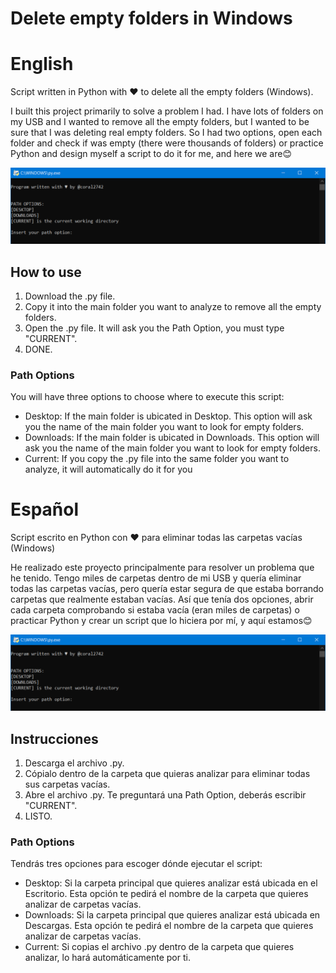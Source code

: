 # Delete empty folders in Windows

# English
Script written in Python with ♥ to delete all the empty folders (Windows).

I built this project primarily to solve a problem I had. I have lots of folders on my USB and I wanted to remove all the empty folders, but I wanted to be sure that I was deleting real empty folders. So I had two options, open each folder and check if was empty (there were thousands of folders) or practice Python and design myself a script to do it for me, and here we are😊

![Screenshoot](/img/Captura-Delete-Empty-Folders.png)

## How to use
1. Download the .py file.
2. Copy it into the main folder you want to analyze to remove all the empty folders.
3. Open the .py file. It will ask you the Path Option, you must type "CURRENT".
4. DONE.

### Path Options
You will have three options to choose where to execute this script:
- Desktop: If the main folder is ubicated in Desktop. This option will ask you the name of the main folder you want to look for empty folders.
- Downloads: If the main folder is ubicated in Downloads. This option will ask you the name of the main folder you want to look for empty folders.
- Current: If you copy the .py file into the same folder you want to analyze, it will automatically do it for you


# Español
Script escrito en Python con ♥ para eliminar todas las carpetas vacías (Windows)

He realizado este proyecto principalmente para resolver un problema que he tenido. Tengo miles de carpetas dentro de mi USB y quería eliminar todas las carpetas vacías, pero quería estar segura de que estaba borrando carpetas que realmente estaban vacías. Así que tenía dos opciones, abrir cada carpeta comprobando si estaba vacía (eran miles de carpetas) o practicar Python y crear un script que lo hiciera por mí, y aquí estamos😊

![Screenshoot](/img/Captura-Delete-Empty-Folders.png)

## Instrucciones
1. Descarga el archivo .py.
2. Cópialo dentro de la carpeta que quieras analizar para eliminar todas sus carpetas vacías.
3. Abre el archivo .py. Te preguntará una Path Option, deberás escribir "CURRENT".
4. LISTO.

### Path Options
Tendrás tres opciones para escoger dónde ejecutar el script:
- Desktop: Si la carpeta principal que quieres analizar está ubicada en el Escritorio. Esta opción te pedirá el nombre de la carpeta que quieres analizar de carpetas vacías.
- Downloads: Si la carpeta principal que quieres analizar está ubicada en Descargas. Esta opción te pedirá el nombre de la carpeta que quieres analizar de carpetas vacías.
- Current: Si copias el archivo .py dentro de la carpeta que quieres analizar, lo hará automáticamente por ti.



